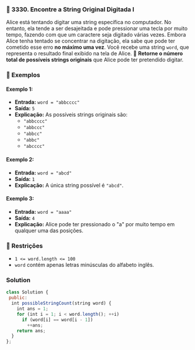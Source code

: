 ### 🧠 3330. Encontre a String Original Digitada I

Alice está tentando digitar uma string específica no computador. No entanto, ela tende a ser desajeitada e pode pressionar uma tecla por muito tempo, fazendo com que um caractere seja digitado várias vezes.
Embora Alice tenha tentado se concentrar na digitação, ela sabe que pode ter cometido esse erro **no máximo uma vez**.
Você recebe uma string `word`, que representa o resultado final exibido na tela de Alice.
🔁 **Retorne o número total de possíveis strings originais** que Alice pode ter pretendido digitar.

### 📘 Exemplos

#### Exemplo 1:

- **Entrada:** `word = "abbcccc"`
- **Saída:** `5`
- **Explicação:** As possíveis strings originais são:
    - `"abbcccc"`
    - `"abbccc"`
    - `"abbcc"`
    - `"abbc"`
    - `"abcccc"`

#### Exemplo 2:

- **Entrada:** `word = "abcd"`
- **Saída:** `1`
- **Explicação:** A única string possível é `"abcd"`.

#### Exemplo 3:

- **Entrada:** `word = "aaaa"`
- **Saída:** `4`
- **Explicação:** Alice pode ter pressionado o "a" por muito tempo em qualquer uma das posições.

### 📏 Restrições

- `1 <= word.length <= 100`
- `word` contém apenas letras minúsculas do alfabeto inglês.

### Solution

```js
class Solution {
 public:
  int possibleStringCount(string word) {
    int ans = 1;
    for (int i = 1; i < word.length(); ++i)
      if (word[i] == word[i - 1])
        ++ans;
    return ans;
  }
};
```
